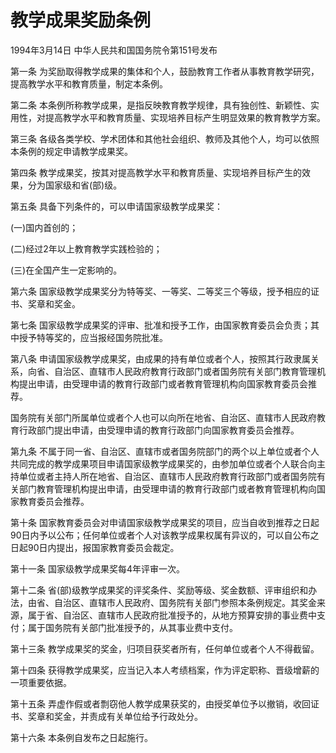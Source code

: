 # 教学成果奖励条例

1994年3月14日 中华人民共和国国务院令第151号发布　

第一条 为奖励取得教学成果的集体和个人，鼓励教育工作者从事教育教学研究，提高教学水平和教育质量，制定本条例。

第二条 本条例所称教学成果，是指反映教育教学规律，具有独创性、新颖性、实用性，对提高教学水平和教育质量、实现培养目标产生明显效果的教育教学方案。

第三条 各级各类学校、学术团体和其他社会组织、教师及其他个人，均可以依照本条例的规定申请教学成果奖。

第四条 教学成果奖，按其对提高教学水平和教育质量、实现培养目标产生的效果，分为国家级和省(部)级。

第五条 具备下列条件的，可以申请国家级教学成果奖：

(一)国内首创的；

(二)经过2年以上教育教学实践检验的；

(三)在全国产生一定影响的。

第六条 国家级教学成果奖分为特等奖、一等奖、二等奖三个等级，授予相应的证书、奖章和奖金。

第七条 国家级教学成果奖的评审、批准和授予工作，由国家教育委员会负责；其中授予特等奖的，应当报经国务院批准。

第八条 申请国家级教学成果奖，由成果的持有单位或者个人，按照其行政隶属关系，向省、自治区、直辖市人民政府教育行政部门或者国务院有关部门教育管理机构提出申请，由受理申请的教育行政部门或者教育管理机构向国家教育委员会推荐。

国务院有关部门所属单位或者个人也可以向所在地省、自治区、直辖市人民政府教育行政部门提出申请，由受理申请的教育行政部门向国家教育委员会推荐。

第九条 不属于同一省、自治区、直辖市或者国务院部门的两个以上单位或者个人共同完成的教学成果项目申请国家级教学成果奖的，由参加单位或者个人联合向主持单位或者主持人所在地省、自治区、直辖市人民政府教育行政部门或者国务院有关部门教育管理机构提出申请，由受理申请的教育行政部门或者教育管理机构向国家教育委员会推荐。

第十条 国家教育委员会对申请国家级教学成果奖的项目，应当自收到推荐之日起90日内予以公布；任何单位或者个人对该教学成果权属有异议的，可以自公布之日起90日内提出，报国家教育委员会裁定。

第十一条 国家级教学成果奖每4年评审一次。

第十二条 省(部)级教学成果奖的评奖条件、奖励等级、奖金数额、评审组织和办法，由省、自治区、直辖市人民政府、国务院有关部门参照本条例规定。其奖金来源，属于省、自治区、直辖市人民政府批准授予的，从地方预算安排的事业费中支付；属于国务院有关部门批准授予的，从其事业费中支付。

第十三条 教学成果奖的奖金，归项目获奖者所有，任何单位或者个人不得截留。

第十四条 获得教学成果奖，应当记入本人考绩档案，作为评定职称、晋级增薪的一项重要依据。

第十五条 弄虚作假或者剽窃他人教学成果获奖的，由授奖单位予以撤销，收回证书、奖章和奖金，并责成有关单位给予行政处分。

第十六条 本条例自发布之日起施行。
